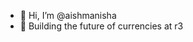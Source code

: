 - 👋 Hi, I’m @aishmanisha
- 🌱 Building the future of currencies at r3

<!---
aishmanisha/aishmanisha is a ✨ special ✨ repository because its `README.md` (this file) appears on your GitHub profile.
You can click the Preview link to take a look at your changes.
--->
